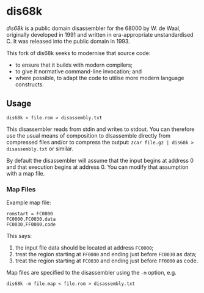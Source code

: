 # dis68k

_dis68k_ is a public domain disassembler for the 68000 by W. de Waal, originally developed in 1991 and written in era-appropriate unstandardised C. It was released into the public domain in 1993.

This fork of dis68k seeks to modernise that source code:
* to ensure that it builds with modern compilers;
* to give it normative command-line invocation; and
* where possible, to adapt the code to utilise more modern language constructs.

## Usage

	dis68k < file.rom > disassembly.txt

This disassembler reads from stdin and writes to stdout. You can therefore use the usual means of composition to disassemble directly from compressed files and/or to compress the output: `zcar file.gz | dis68k > disassembly.txt` or similar.

By default the disassembler will assume that the input begins at address 0 and that execution begins at address 0. You can modify that assumption with a map file.

### Map Files

Example map file:

	romstart = FC0000
	FC0000,FC0030,data
	FC0030,FF0000,code
	
This says:

1. the input file data should be located at address `FC0000`;
2. treat the region starting at `FF0000` and ending just before `FC0030` as data;
3. treat the region starting at `FC0030` and ending just before `FF0000` as code.

Map files are specified to the disassembler using the `-m` option, e.g.

	dis68k -m file.map < file.rom > disassembly.txt
